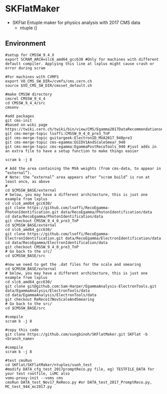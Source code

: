 # SKFlatMaker
* SKFlat Entuple maker for physics analysis with 2017 CMS data
   *  ntuple ()


## Environment
	#setup for CMSSW_9_4_X
	export SCRAM_ARCH=slc6_amd64_gcc630 #Only for machines with different default compiler. Applying this line at lxplus might cause crash or error during scram
	
	#For machines with CVMFS
	export VO_CMS_SW_DIR=/cvmfs/cms.cern.ch
	source $VO_CMS_SW_DIR/cmsset_default.sh	

	#make CMSSW directory
	cmsrel CMSSW_9_4_4
   	cd CMSSW_9_4_4/src
   	cmsenv	
				
	#add packages
   	git cms-init
   	#based on wiki page https://twiki.cern.ch/twiki/bin/view/CMS/Egamma2017DataRecommendations#How_to_run_the_Scale_Smearing_co
   	git cms-merge-topic lsoffi:CMSSW_9_4_0_pre3_TnP    
	git cms-merge-topic guitargeek:ElectronID_MVA2017_940pre3
	git cms-merge-topic cms-egamma:EGIDV1AndScaleSmear_940
	git cms-merge-topic cms-egamma:EgammaPostRecoTools_940 #just adds in an extra file to have a setup function to make things easier 
	
	scram b -j 8		    
	
	# Add the area containing the MVA weights (from cms-data, to appear in “external”).
	# Note: the “external” area appears after “scram build” is run at least once, as above
	#
	cd $CMSSW_BASE/external
	# below, you may have a different architecture, this is just one example from lxplus
	cd slc6_amd64_gcc630/
	git clone https://github.com/lsoffi/RecoEgamma-PhotonIdentification.git data/RecoEgamma/PhotonIdentification/data
	cd data/RecoEgamma/PhotonIdentification/data
	git checkout CMSSW_9_4_0_pre3_TnP
	cd $CMSSW_BASE/external
	cd slc6_amd64_gcc630/
	git clone https://github.com/lsoffi/RecoEgamma-ElectronIdentification.git data/RecoEgamma/ElectronIdentification/data
	cd data/RecoEgamma/ElectronIdentification/data
	git checkout CMSSW_9_4_0_pre3_TnP
	# Go back to the src/
	cd $CMSSW_BASE/src
		
	#now we need to get the .dat files for the scale and smearing
	cd $CMSSW_BASE/external
	# below, you may have a different architecture, this is just one example from lxplus
	cd slc6_amd64_gcc630/
	git clone git@github.com:Sam-Harper/EgammaAnalysis-ElectronTools.git data/EgammaAnalysis/ElectronTools/data
	cd data/EgammaAnalysis/ElectronTools/data
	git checkout ReReco17NovScaleAndSmearing 
	# Go back to the src/
	cd $CMSSW_BASE/src
	
	#compile
	scram b -j 8

	#copy this code
	git clone https://github.com/sungbinoh/SKFlatMaker.git SKFlat -b <branch_name>

	#compile
	scram b -j 8

	#test cmsRun
	cd SKFlat/SKFlatMaker/ntuples/suoh_test
	#modify DATA_cfg_test_2017promptReco.py file, eg) TESTFILE_DATA for your test rootfile, isMC also
	voms-proxy-init --voms cms
	cmsRun DATA_test_Nov17_ReReco.py #or DATA_test_2017_PromptReco.py, MC_test_944_mc2017.py